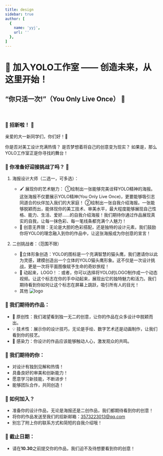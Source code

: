 ```yaml
---
title: design
sidebar: true
author: [
  {
    name: 'yyj',
    url: ''
  },
]
---
```


# 🌟 加入YOLO工作室 —— 创造未来，从这里开始！
## “你只活一次!”（You Only Live Once） 🌟
<br>

### 🎉 招新啦！ 🎉<br>

亲爱的大一新同学们，你们好！👋

你是否对美工设计充满热情？
是否梦想着将自己的创意变为现实？
如果是，那么YOLO工作室正是你寻找的舞台！

### 🚀 你准备好迎接挑战了吗？ 🚀<br>
1. 海报设计大师（二选一，可多选）：
   -  🖌️ 展现你的艺术魅力： ①绘制出一张能够完美诠释YOLO精神的海报。这张海报不仅要展示YOLO精神(You Only Live Once)，更要能够吸引志同道合的伙伴加入我们的大家庭！
					     ②绘制出一张自我介绍海报。一张能够脱颖而出，能体现你的美工技术、审美水平，最大程度能够展现自己性格、能力、生活、爱好......的自我介绍海报！我们期待你通过作品展现真实的自我，让每一抹色彩、每一笔线条都充满个人魅力！
   - 🌟 创意无界限：无论是大胆的色彩搭配，还是独特的设计元素，我们鼓励你将YOLO的理念融入到你的作品中，让这张海报成为你创意的宣言！

2. 二创挑战者：（范围不限）
   - 🦉立体形象创造：YOLO的图标是一个充满智慧的猫头鹰，我们邀请你以此为灵感，建模创造出一个立体的YOLO猫头鹰形象。这不仅是一次设计挑战，更是一次将平面图像赋予生命的奇妙旅程！
   - 🎥 动起来，LOGO！：或者，你可以选择将YOLO的LOGO制作成一个动态视频。让这个标志在你的手中动起来，展现出它的独特魅力和活力。我们期待看到你如何让这个标志在屏幕上跳跃，吸引所有人的目光！
   * 其他
   ![logo](https://github.com/user-attachments/assets/b17ac480-a66b-4410-91bd-fe4c34dc2a8e)


### 🌟 我们期待的作品：
- 🎨 原创性：我们渴望看到独一无二的创意，让你的作品在众多设计中脱颖而出。
- 💡 技术性：展示你的设计技巧，无论是手绘、数字艺术还是动画制作，让我们看到你的技艺。
- 🌈 感染力：你设计的作品应该能够触动人心，激发观众的共鸣。

### 🌈 我们期待的你：
- 对设计有独到见解和热情！
- 具备良好的审美和创新能力！
- 愿意学习新技能，不断进步！
- 能够团队合作，共同创造！

### 💌 如何加入？
- 准备你的设计作品，无论是海报还是二创作品，我们都期待看到你的创意！
- 将你的作品发送至我们的招新邮箱：3573223013@qq.com
- 别忘了附上你的联系方式和简短的自我介绍哦！

### 📆 截止日期：
- 请在<strong>10.30</strong>之前提交你的作品，我们迫不及待想要看到你的创意！

